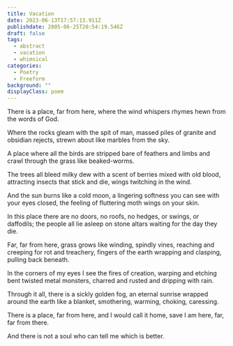 ```yaml
---
title: Vacation
date: 2023-06-13T17:57:13.911Z
publishdate: 2005-06-25T20:54:19.546Z
draft: false
tags:
  - abstract
  - vacation
  - whimsical
categories:
  - Poetry
  - Freeform
background: ""
displayClass: poem
---
```


There is a place, far from here, where the wind whispers rhymes hewn from the words of God.

Where the rocks gleam with the spit of man, massed piles of granite and obsidian rejects, strewn about like marbles from the sky.

A place where all the birds are stripped bare of feathers and limbs and crawl through the grass like beaked-worms.

The trees all bleed milky dew with a scent of berries mixed with old blood, attracting insects that stick and die, wings twitching in the wind.

And the sun burns like a cold moon, a lingering softness you can see with your eyes closed, the feeling of fluttering moth wings on your skin.

In this place there are no doors, no roofs, no hedges, or swings, or daffodils; the people all lie asleep on stone altars waiting for the day they die.

Far, far from here, grass grows like winding, spindly vines, reaching and creeping for rot and treachery, fingers of the earth wrapping and clasping, pulling back beneath.

In the corners of my eyes I see the fires of creation, warping and etching bent twisted metal monsters, charred and rusted and dripping with rain.

Through it all, there is a sickly golden fog, an eternal sunrise wrapped around the earth like a blanket, smothering, warming, choking, caressing.

There is a place, far from here, and I would call it home, save I am here, far, far from there.

And there is not a soul who can tell me which is better.
